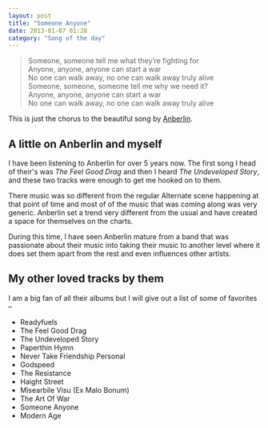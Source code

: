 ```yaml
---
layout: post
title: "Someone Anyone"
date: 2013-01-07 01:28
category: "Song of the day"
---
```

<blockquote markdown="1">
Someone, someone tell me what they’re fighting for<br/>
Anyone, anyone, anyone can start a war<br/>
No one can walk away, no one can walk away truly alive<br/>
Someone, someone, someone tell me why we need it?<br/>
Anyone, anyone, anyone can start a war<br/>
No one can walk away, no one can walk away truly alive
</blockquote>

This is just the chorus to the beautiful song by [Anberlin](http://anberlin.com).

## A little on Anberlin and myself

I have been listening to Anberlin for over 5 years now. The first song I head of their's was _The Feel Good Drag_ and then I heard _The Undeveloped Story_, and these two tracks were enough to get me hooked on to them.

There music was so different from the regular Alternate scene happening at that point of time and most of of the music that was coming along was very generic. Anberlin set a trend very different from the usual and have created a space for themselves on the charts.

During this time, I have seen Anberlin mature from a band that was passionate about their music into taking their music to another level where it does set them apart from the rest and even influences other artists.

## My other loved tracks by them

I am a big fan of all their albums but I will give out a list of some of favorites &ndash;

* Readyfuels
* The Feel Good Drag
* The Undeveloped Story
* Paperthin Hymn
* Never Take Friendship Personal
* Godspeed
* The Resistance
* Haight Street
* Misearbile Visu (Ex Malo Bonum)
* The Art Of War
* Someone Anyone
* Modern Age
